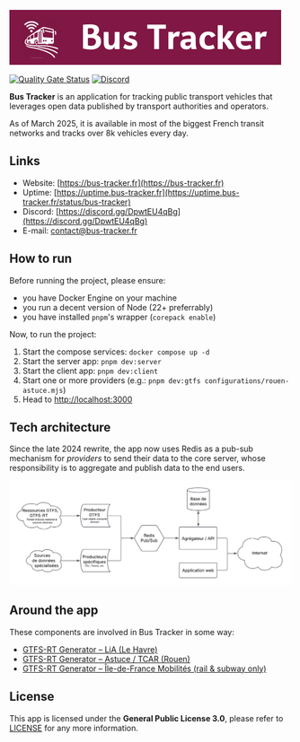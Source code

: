 [![Logo](./documentation/images/logo-full-width.png)](https://bus-tracker.fr)

[![Quality Gate Status](https://sonarcloud.io/api/project_badges/measure?project=bus-tracker-app&metric=alert_status)](https://sonarcloud.io/summary/new_code?id=bus-tracker-app)
[![Discord](https://dcbadge.limes.pink/api/server/DpwtEU4qBg)](https://discord.gg/DpwtEU4qBg)


**Bus Tracker** is an application for tracking public transport vehicles that
leverages open data published by transport authorities and operators.

As of March 2025, it is available in most of the biggest French transit networks and tracks over 8k vehicles every day.

## Links

- Website: [https://bus-tracker.fr](https://bus-tracker.fr)
- Uptime: [https://uptime.bus-tracker.fr](https://uptime.bus-tracker.fr/status/bus-tracker)
- Discord: [https://discord.gg/DpwtEU4qBg](https://discord.gg/DpwtEU4qBg)
- E-mail: [contact@bus-tracker.fr](mailto:contact@bus-tracker.fr)

## How to run

Before running the project, please ensure:
- you have Docker Engine on your machine
- you run a decent version of Node (22+ preferrably)
- you have installed `pnpm`'s wrapper (`corepack enable`)


Now, to run the project:
1. Start the compose services: `docker compose up -d`
2. Start the server app: `pnpm dev:server`
3. Start the client app: `pnpm dev:client`
4. Start one or more providers (e.g.: `pnpm dev:gtfs configurations/rouen-astuce.mjs`)
5. Head to [http://localhost:3000](http://localhost:3000)

## Tech architecture

Since the late 2024 rewrite, the app now uses Redis as a pub-sub mechanism for *providers* to send their data to the core server, whose responsibility is to aggregate and publish data to the end users.

![Architecture diagram](./documentation/images/architecture-diagram.png)

## Around the app

These components are involved in Bus Tracker in some way:
- [GTFS-RT Generator – LiA (Le Havre)](https://github.com/kevinbioj/gtfsrt-lia)
- [GTFS-RT Generator – Astuce / TCAR (Rouen)](https://github.com/kevinbioj/gtfsrt-tcar)
- [GTFS-RT Generator – Île-de-France Mobilités (rail & subway only)](https://github.com/kevinbioj/gtfsrt-idfm)

## License

This app is licensed under the **General Public License 3.0**, please refer to [LICENSE](./LICENSE) for any more information.
